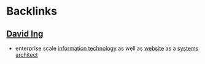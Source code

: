 
# Backlinks
## [David Ing](<David Ing.md>)
- enterprise scale [information technology](<information technology.md>) as well as [website](<website.md>) as a [systems architect](<systems architect.md>)

